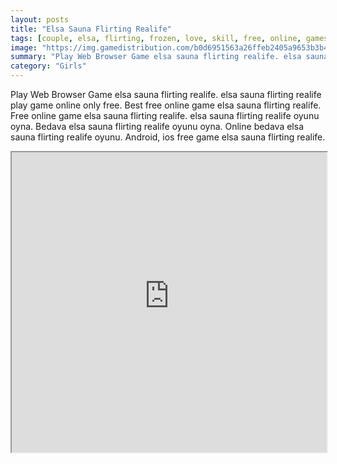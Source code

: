 ```yaml
---
layout: posts
title: "Elsa Sauna Flirting Realife"
tags: [couple, elsa, flirting, frozen, love, skill, free, online, games, oyna, game, free, games, play, play, games]
image: "https://img.gamedistribution.com/b0d6951563a26ffeb2405a9653b3b422.jpg"
summary: "Play Web Browser Game elsa sauna flirting realife. elsa sauna flirting realife play game online only free. Best free online game elsa sauna flirting realife. Free online game elsa sauna flirting realife. elsa sauna flirting realife oyunu oyna. Bedava elsa sauna flirting realife oyunu oyna. Online bedava elsa sauna flirting realife oyunu. Android, ios free game elsa sauna flirting realife."
category: "Girls"
---
```


Play Web Browser Game elsa sauna flirting realife. elsa sauna flirting realife play game online only free. Best free online game elsa sauna flirting realife. Free online game elsa sauna flirting realife. elsa sauna flirting realife oyunu oyna. Bedava elsa sauna flirting realife oyunu oyna. Online bedava elsa sauna flirting realife oyunu. Android, ios free game elsa sauna flirting realife.

<iframe width="100%" height="480px;" src="https://flash.gamedistribution.com?game=b0d6951563a26ffeb2405a9653b3b422"></iframe>